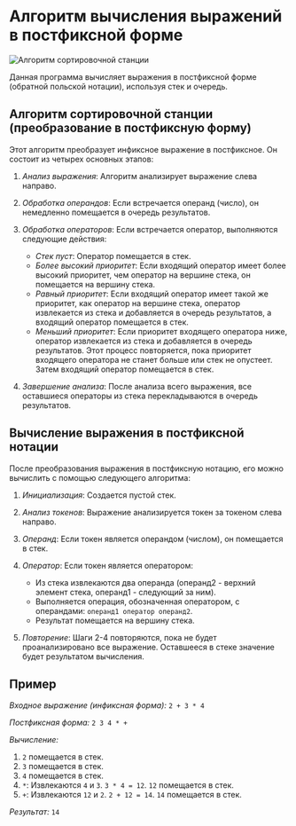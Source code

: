 # Алгоритм вычисления выражений в постфиксной форме

![Алгоритм сортировочной станции](https://github.com/Erokhin-Danila/Mathematical-logica/blob/master/algoritm_sorting_station/Algoritm_sorting_station.gif)

Данная программа вычисляет выражения в постфиксной форме (обратной польской нотации), используя стек и очередь.

## Алгоритм сортировочной станции (преобразование в постфиксную форму)

Этот алгоритм преобразует инфиксное выражение в постфиксное. Он состоит из четырех основных этапов:

1. *Анализ выражения*: Алгоритм анализирует выражение слева направо.

2. *Обработка операндов*: Если встречается операнд (число), он немедленно помещается в очередь результатов.

3. *Обработка операторов*: Если встречается оператор, выполняются следующие действия:
    - *Стек пуст*: Оператор помещается в стек.
    - *Более высокий приоритет*: Если входящий оператор имеет более высокий приоритет, чем оператор на вершине стека, он помещается на вершину стека.
    - *Равный приоритет*: Если входящий оператор имеет такой же приоритет, как оператор на вершине стека, оператор извлекается из стека и добавляется в очередь результатов, а входящий оператор помещается в стек.
    - *Меньший приоритет*: Если приоритет входящего оператора ниже, оператор извлекается из стека и добавляется в очередь результатов. Этот процесс повторяется, пока приоритет входящего оператора не станет больше или стек не опустеет. Затем входящий оператор помещается в стек.

4. *Завершение анализа*: После анализа всего выражения, все оставшиеся операторы из стека перекладываются в очередь результатов.


## Вычисление выражения в постфиксной нотации

После преобразования выражения в постфиксную нотацию, его можно вычислить с помощью следующего алгоритма:

1. *Инициализация*: Создается пустой стек.

2. *Анализ токенов*: Выражение анализируется токен за токеном слева направо.

3. *Операнд*: Если токен является операндом (числом), он помещается в стек.

4. *Оператор*: Если токен является оператором:
    - Из стека извлекаются два операнда (операнд2 - верхний элемент стека, операнд1 - следующий за ним).
    - Выполняется операция, обозначенная оператором, с операндами: `операнд1 оператор операнд2`.
    - Результат помещается на вершину стека.

5. *Повторение*: Шаги 2-4 повторяются, пока не будет проанализировано все выражение. Оставшееся в стеке значение будет результатом вычисления.

## Пример

*Входное выражение (инфиксная форма):* `2 + 3 * 4`

*Постфиксная форма:* `2 3 4 * +`

*Вычисление:*

1. `2` помещается в стек.
2. `3` помещается в стек.
3. `4` помещается в стек.
4. `*`: Извлекаются `4` и `3`. `3 * 4 = 12`. `12` помещается в стек.
5. `+`: Извлекаются `12` и `2`. `2 + 12 = 14`. `14` помещается в стек.

*Результат:* `14`
